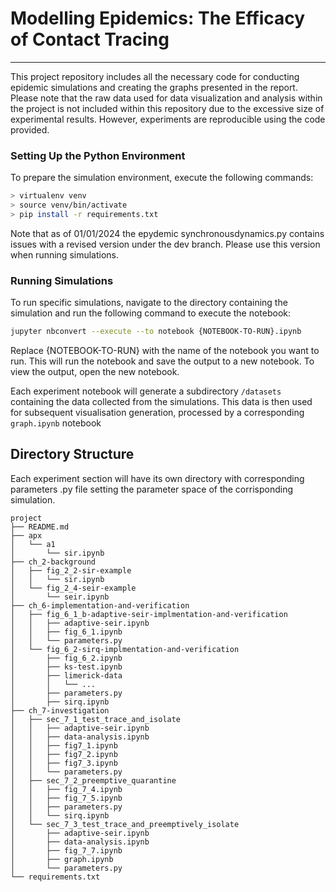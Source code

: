 # Modelling Epidemics: The Efficacy of Contact Tracing

---
This project repository includes all the necessary code for conducting epidemic simulations and creating the graphs presented in the report. Please note that the raw data used for data visualization and analysis within the project is not included within this repository due to the excessive size of experimental results. However, experiments are reproducible using the code provided.

### Setting Up the Python Environment

To prepare the simulation environment, execute the following commands:

```bash
> virtualenv venv
> source venv/bin/activate
> pip install -r requirements.txt
````
Note that as of 01/01/2024 the epydemic synchronousdynamics.py contains issues with a revised version under the dev branch. Please use this version when running  simulations.

### Running Simulations

To run specific simulations, navigate to the directory containing the simulation and run the following command to execute the notebook:
```bash
jupyter nbconvert --execute --to notebook {NOTEBOOK-TO-RUN}.ipynb
```

Replace {NOTEBOOK-TO-RUN} with the name of the notebook you want to run. This will run the notebook and save the output to a new notebook. To view the output, open the new notebook.

Each experiment notebook will generate a subdirectory `/datasets` containing the data collected from the simulations. This data is then used for subsequent visualisation generation, processed by a corresponding `graph.ipynb` notebook
## Directory Structure

Each experiment section will have its own directory with corresponding parameters .py file setting the parameter space of the corrisponding simulation.

```
project
├── README.md
├── apx
│   └── a1
│       └── sir.ipynb
├── ch_2-background
│   ├── fig_2_2-sir-example
│   │   └── sir.ipynb
│   └── fig_2_4-seir-example
│       └── seir.ipynb
├── ch_6-implementation-and-verification
│   ├── fig_6_1_b-adaptive-seir-implmentation-and-verification
│   │   ├── adaptive-seir.ipynb
│   │   ├── fig_6_1.ipynb
│   │   └── parameters.py
│   └── fig_6_2-sirq-implmentation-and-verification
│       ├── fig_6_2.ipynb
│       ├── ks-test.ipynb
│       ├── limerick-data
│       │   └── ...
│       ├── parameters.py
│       ├── sirq.ipynb
├── ch_7-investigation
│   ├── sec_7_1_test_trace_and_isolate
│   │   ├── adaptive-seir.ipynb
│   │   ├── data-analysis.ipynb
│   │   ├── fig7_1.ipynb
│   │   ├── fig7_2.ipynb
│   │   ├── fig7_3.ipynb
│   │   └── parameters.py
│   ├── sec_7_2_preemptive_quarantine 
│   │   ├── fig_7_4.ipynb
│   │   ├── fig_7_5.ipynb
│   │   ├── parameters.py
│   │   └── sirq.ipynb
│   └── sec_7_3_test_trace_and_preemptively_isolate
│       ├── adaptive-seir.ipynb
│       ├── data-analysis.ipynb
│       ├── fig_7_7.ipynb
│       ├── graph.ipynb
│       └── parameters.py
└── requirements.txt

```


